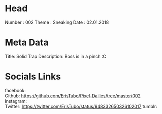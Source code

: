 # Head
Number :        002
Theme :         Sneaking
Date :          02.01.2018

# Meta Data
Title:          Solid Trap
Description:    Boss is in a pinch :C

# Socials Links
facebook:   
Github:         https://github.com/ErisTubo/Pixel-Dailies/tree/master/002
instagram:  
Twitter:        https://twitter.com/ErisTubo/status/948332650326102017
tumblr:     
